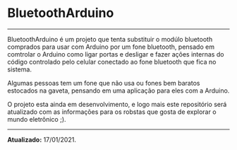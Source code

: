 # BluetoothArduino

**********

BluetoothArduino é um projeto que tenta substituir o modúlo bluetooth comprados para usar com Arduino por um fone bluetooth, pensado em comtrolar o Arduino como ligar portas e desligar e fazer ações internas do código controlado pelo celular conectado ao fone bluetooth que fica no sistema.

Algumas pessoas tem um fone que não usa ou fones bem baratos estocados na gaveta, pensando em uma aplicação para eles com a Arduino.

O projeto esta ainda em desenvolvimento, e logo mais este repositório será atualizado com as informações para os robstas que gosta de explorar o mundo eletrônico ;).

**********

<b>Atualizado:</b> 17/01/2021.
